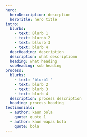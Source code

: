 ```yaml
---
hero:
  heroDescription: descrption
  heroTitle: hero title
intro:
  blurbs:
    - text: Blurb 1
    - text: blurnb 2
    - text: bllurb 3
    - text: blurb 4
  descHeading: description
  description: what descriptiomn
  heading: what heading
  subHeading: sub heading
process:
  blurbs:
    - text: 'blurb1 '
    - text: blurb 2
    - text: blurb 3
    - text: blurb 4
  description: process description
  heading: process heading
testimonials:
  - author: kaun bola
    quote: quote 1
  - author: kaun wapas bola
    quote: bola
---
```


